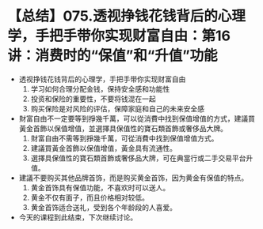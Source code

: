 # 【总结】075.透视挣钱花钱背后的心理学，手把手带你实现财富自由：第16讲：消费时的“保值”和“升值”功能

-   透视挣钱花钱背后的心理学，手把手带你实现财富自由
    1.  学习如何合理分配金钱，保持安全感和功能性
    2.  投资和保险的重要性，不要将钱混在一起
    3.  购买保险是对风险的评估，保障家庭和自己的未来安全感
-   財富自由不一定要等到掙幾千萬，可以從消費中找到保值增值的方式，建議買黃金首飾以保值增值，並選擇具保值性的寶石類首飾或奢侈品大牌。
    1.  財富自由不需等到掙幾千萬，可從消費中找到保值增值方式。
    2.  建議買黃金首飾以保值增值，黃金具有流通性。
    3.  選擇具保值性的寶石類首飾或奢侈品大牌，可在典當行或二手交易平台升值。
-   建議不要购买其他品牌首饰，而是购买黄金首饰，因为黄金有保值的特点。
    1.  黄金首饰具有保值功能，不喜欢时可以送人。
    2.  黄金不仅有面子，而且价格相对较低。
    3.  黄金首饰适合送礼，受到各个年龄段的人喜爱。
-   今天的课程到此结束，下次继续讨论。